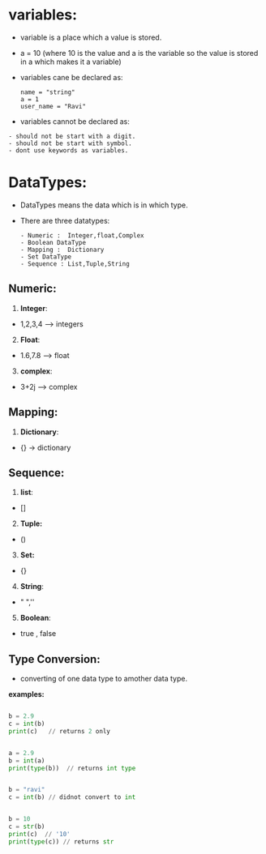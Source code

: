 # variables: #

- variable is a place which a value is stored.

- a = 10 (where 10 is the value and a is the variable so the value is stored in a which makes it a variable)

- variables cane be declared as:
   
   ```
   name = "string"
   a = 1
   user_name = "Ravi"
   ```
- variables cannot be declared as:
  
 ```
 - should not be start with a digit.
 - should not be start with symbol.
 - dont use keywords as variables.
 ```

 # DataTypes: #

 - DataTypes means the data which is in which type.

 - There are three datatypes:

   ```
   - Numeric :  Integer,float,Complex
   - Boolean DataType
   - Mapping :  Dictionary
   - Set DataType
   - Sequence : List,Tuple,String
   ```

## Numeric: ##

1. **Integer**:

- 1,2,3,4 --> integers

2. **Float**:

- 1.6,7.8 --> float

3. **complex**:

- 3+2j --> complex  


## Mapping: ##

1. **Dictionary**:

- {} -> dictionary


## Sequence: ##

1. **list**:

- []

2. **Tuple:**

- ()

3. **Set:**

- {}

4. **String**:

- " ",''

5. **Boolean**:

- true , false


## Type Conversion: ##

- converting of one data type to amother data type.

**examples:**

```python

b = 2.9
c = int(b)
print(c)   // returns 2 only
```

```python

a = 2.9
b = int(a)
print(type(b))  // returns int type
```

```python

b = "ravi"
c = int(b) // didnot convert to int
```

```python

b = 10
c = str(b)
print(c)  // '10'
print(type(c)) // returns str
```